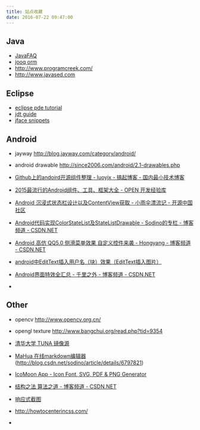 ```yaml
---
title: 站点收藏
date: 2016-07-22 09:47:00
---
```


## Java
- [JavaFAQ](http://www.coderanch.com/how-to/search?CategoryFaq)
- [jooq orm](http://sourceforge.net/projects/jooq/files/)
- http://www.programcreek.com/
- http://www.javased.com 

## Eclipse 
- [eclipse pde tutorial](http://www.vogella.de/)
- [jdt guide](http://www.linuxtopia.org/online_books/eclipse_documentation/eclipse_jdt_plug-in_developer_guide/index.html)
- [jface snippets](http://wiki.eclipse.org/JFaceSnippets)

## Android
- jayway http://blog.jayway.com/category/android/
- android drawable http://since2006.com/android/2.1-drawables.php
- [Github上的andoird开源组件整理 - luoyjx - 搞起博客 - 国内最小技术博客](http://blog.gaoqixhb.com/p/545321a35a6e8e6729c06bea/)
- [2015最流行的Android组件、工具、框架大全 - OPEN 开发经验库](http://www.open-open.com/lib/view/open1436262653692.html) 
- [Android 沉浸式状态栏设计以及ContentView获取 - 小雨伞漂流记 - 开源中国社区](http://my.oschina.net/ososchina/blog/369630)
- [Android代码实现ColorStateList及StateListDrawable - Sodino的专栏 - 博客频道 - CSDN.NET](http://blog.csdn.net/sodino/article/details/6797821)
- [Android 高仿 QQ5.0 侧滑菜单效果 自定义控件来袭 - Hongyang - 博客频道 - CSDN.NET](http://blog.csdn.net/lmj623565791/article/details/39257409)
- [android中EditText插入用户名（块）效果（EditText插入图片）](http://blog.csdn.net/leinote/article/details/9422005)
- [Android界面特效全汇总 - 千里之外 - 博客频道 - CSDN.NET](http://blog.csdn.net/woshinia/article/details/11039677)

- []()

## Other
- opencv http://www.opencv.org.cn/
- opengl texture http://www.bangchui.org/read.php?tid=9354
- [清华大学 TUNA 镜像源](https://mirrors.tuna.tsinghua.edu.cn/help/#AOSP)
- [MaHua 在线markdown编辑器](http://mahua.jser.me/)(http://blog.csdn.net/sodino/article/details/6797821)
- [IcoMoon App - Icon Font, SVG, PDF & PNG Generator](https://icomoon.io/app/#/select)

- [结构之法 算法之道 - 博客频道 - CSDN.NET](http://blog.csdn.net/v_july_v?viewmode=contents)
- [响应式截图](http://ami.responsivedesign.is/)
- http://howtocenterincss.com/

-
